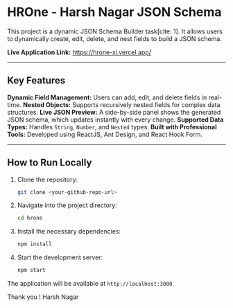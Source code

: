 # HROne - Harsh Nagar JSON Schema 

This project is a dynamic JSON Schema Builder task[cite: 1]. It allows users to dynamically create, edit, delete, and nest fields to build a JSON schema.

**Live Application Link:** https://hrone-xi.vercel.app/

---

## Key Features

**Dynamic Field Management:** Users can add, edit, and delete fields in real-time.
**Nested Objects:** Supports recursively nested fields for complex data structures.
**Live JSON Preview:** A side-by-side panel shows the generated JSON schema, which updates instantly with every change.
**Supported Data Types:** Handles `String`, `Number`, and `Nested` types.
**Built with Professional Tools:** Developed using ReactJS, Ant Design, and React Hook Form.

---

## How to Run Locally

1.  Clone the repository:
    ```bash
    git clone <your-github-repo-url>
    ```
2.  Navigate into the project directory:
    ```bash
    cd hrone
    ```
3.  Install the necessary dependencies:
    ```bash
    npm install
    ```
4.  Start the development server:
    ```bash
    npm start
    ```
The application will be available at `http://localhost:3000`.

 Thank you !
Harsh Nagar 
